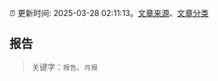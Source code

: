 :alarm_clock: 更新时间: 2025-03-28 02:11:13。[文章来源](/README.md)、[文章分类](/TAGS.md)

## 报告


> 关键字：`报告`、`月报`



